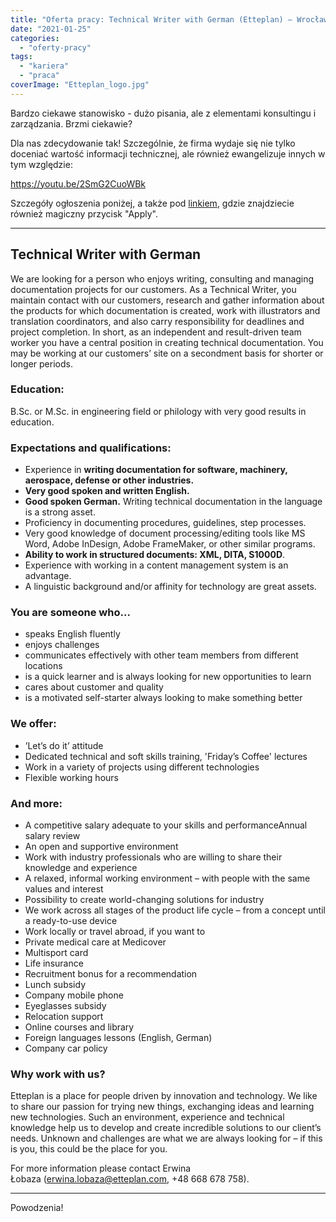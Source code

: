 ```yaml
---
title: "Oferta pracy: Technical Writer with German (Etteplan) – Wrocław/zdalnie"
date: "2021-01-25"
categories: 
  - "oferty-pracy"
tags: 
  - "kariera"
  - "praca"
coverImage: "Etteplan_logo.jpg"
---
```


Bardzo ciekawe stanowisko - dużo pisania, ale z elementami konsultingu i zarządzania. Brzmi ciekawie?

Dla nas zdecydowanie tak! Szczególnie, że firma wydaje się nie tylko doceniać wartość informacji technicznej, ale również ewangelizuje innych w tym względzie:

https://youtu.be/2SmG2CuoWBk

Szczegóły ogłoszenia poniżej, a także pod [linkiem](https://candidate.hr-manager.net/ApplicationInit.aspx?cid=1522&ProjectId=147710&DepartmentId=18983&MediaId=5&SkipAdvertisement=False), gdzie znajdziecie również magiczny przycisk "Apply".

* * *

## Technical Writer with German

We are looking for a person who enjoys writing, consulting and managing documentation projects for our customers. As a Technical Writer, you maintain contact with our customers, research and gather information about the products for which documentation is created, work with illustrators and translation coordinators, and also carry responsibility for deadlines and project completion. In short, as an independent and result-driven team worker you have a central position in creating technical documentation. You may be working at our customers’ site on a secondment basis for shorter or longer periods.

### Education:

B.Sc. or M.Sc. in engineering field or philology with very good results in education.

### Expectations and qualifications:

- Experience in **writing documentation for software, machinery, aerospace, defense or other industries.**
- **Very good spoken and written English.**
- **Good spoken German.** Writing technical documentation in the language is a strong asset.
- Proficiency in documenting procedures, guidelines, step processes.
- Very good knowledge of document processing/editing tools like MS Word, Adobe InDesign, Adobe FrameMaker, or other similar programs.
- **Ability to work in structured documents: XML, DITA, S1000D**.
- Experience with working in a content management system is an advantage.
- A linguistic background and/or affinity for technology are great assets.

### You are someone who…

- speaks English fluently
- enjoys challenges
- communicates effectively with other team members from different locations
- is a quick learner and is always looking for new opportunities to learn
- cares about customer and quality
- is a motivated self-starter always looking to make something better

### We offer:

- ’Let’s do it’ attitude
- Dedicated technical and soft skills training, 'Friday’s Coffee' lectures
- Work in a variety of projects using different technologies
- Flexible working hours

### And more:

- A competitive salary adequate to your skills and performanceAnnual salary review
- An open and supportive environment
- Work with industry professionals who are willing to share their knowledge and experience
- A relaxed, informal working environment – with people with the same values and interest
- Possibility to create world-changing solutions for industry
- We work across all stages of the product life cycle – from a concept until a ready-to-use device
- Work locally or travel abroad, if you want to
- Private medical care at Medicover
- Multisport card
- Life insurance
- Recruitment bonus for a recommendation
- Lunch subsidy
- Company mobile phone
- Eyeglasses subsidy
- Relocation support
- Online courses and library
- Foreign languages lessons (English, German)
- Company car policy

### Why work with us?

Etteplan is a place for people driven by innovation and technology. We like to share our passion for trying new things, exchanging ideas and learning new technologies. Such an environment, experience and technical knowledge help us to develop and create incredible solutions to our client’s needs. Unknown and challenges are what we are always looking for – if this is you, this could be the place for you.

For more information please contact Erwina Łobaza (erwina.lobaza@etteplan.com, +48 668 678 758).

* * *

Powodzenia!
